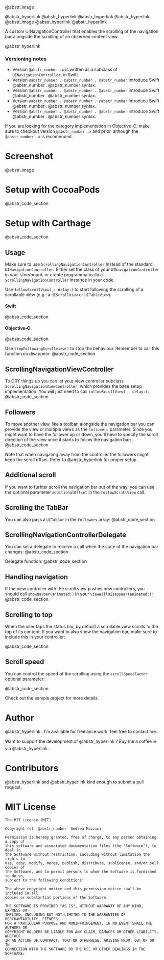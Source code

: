 @abstr_image 

@abstr_hyperlink @abstr_hyperlink @abstr_hyperlink @abstr_hyperlink @abstr_image @abstr_hyperlink @abstr_hyperlink 

A custom UINavigationController that enables the scrolling of the navigation bar alongside the scrolling of an observed content view 

@abstr_hyperlink 

### Versioning notes

  * Version `@abstr_number .x` is written as a subclass of `UINavigationController`, in Swift. 
  * Version `@abstr_number . @abstr_number . @abstr_number` introduce Swift @abstr_number . @abstr_number syntax.
  * Version `@abstr_number . @abstr_number . @abstr_number` introduce Swift @abstr_number . @abstr_number syntax.
  * Version `@abstr_number . @abstr_number . @abstr_number` introduce Swift @abstr_number . @abstr_number syntax.
  * Version `@abstr_number . @abstr_number . @abstr_number` introduce Swift @abstr_number . @abstr_number syntax.



If you are looking for the category implementation in Objective-C, make sure to checkout version `@abstr_number .x` and prior, although the `@abstr_number .x` is recomended.

# Screenshot

@abstr_image 

# Setup with CocoaPods

@abstr_code_section 

# Setup with Carthage

@abstr_code_section 

## Usage

Make sure to use `ScrollingNavigationController` instead of the standard `UINavigationController`. Either set the class of your `UINavigationController` in your storyboard, or create programmatically a `ScrollingNavigationController` instance in your code.

Use `followScrollView(_: delay:)` to start following the scrolling of a scrollable view (e.g.: a `UIScrollView` or `UITableView`).

#### Swift

@abstr_code_section 

#### Objective-C

@abstr_code_section 

Use `stopFollowingScrollview()` to stop the behaviour. Remember to call this function on disappear: @abstr_code_section 

## ScrollingNavigationViewController

To DRY things up you can let your view controller subclass `ScrollingNavigationViewController`, which provides the base setup implementation. You will just need to call `followScrollView(_: delay:)`: @abstr_code_section 

## Followers

To move another view, like a toolbar, alongside the navigation bar you can provide the view or multiple views as the `followers` parameter. Since you might want to have the follower up or down, you'll have to specify the scroll direction of the view once it starts to follow the navigation bar: @abstr_code_section 

Note that when navigating away from the controller the followers might keep the scroll offset. Refer to @abstr_hyperlink for proper setup. 

## Additional scroll

If you want to furhter scroll the navigation bar out of the way, you can use the optional parameter `additionalOffset` in the `followScrollView` call.

## Scrolling the TabBar

You can also pass a `UITabBar` in the `followers` array: @abstr_code_section 

## ScrollingNavigationControllerDelegate

You can set a delegate to receive a call when the state of the navigation bar changes: @abstr_code_section 

Delegate function: @abstr_code_section 

## Handling navigation

If the view controller with the scroll view pushes new controllers, you should call `showNavbar(animated:)` in your `viewWillDisappear(animated:)`: @abstr_code_section 

## Scrolling to top

When the user taps the status bar, by default a scrollable view scrolls to the top of its content. If you want to also show the navigation bar, make sure to include this in your controller:

@abstr_code_section 

## Scroll speed

You can control the speed of the scrolling using the `scrollSpeedFactor` optional parameter:

@abstr_code_section 

Check out the sample project for more details.

# Author

@abstr_hyperlink . I'm available for freelance work, feel free to contact me.

Want to support the development of @abstr_hyperlink ? Buy me a coffee ☕️ via @abstr_hyperlink . 

# Contributors

@abstr_hyperlink and @abstr_hyperlink kind enough to submit a pull request.

# MIT License
    
    
    The MIT License (MIT)
    
    Copyright (c)  @abstr_number  Andrea Mazzini
    
    Permission is hereby granted, free of charge, to any person obtaining a copy of
    this software and associated documentation files (the "Software"), to deal in
    the Software without restriction, including without limitation the rights to
    use, copy, modify, merge, publish, distribute, sublicense, and/or sell copies of
    the Software, and to permit persons to whom the Software is furnished to do so,
    subject to the following conditions:
    
    The above copyright notice and this permission notice shall be included in all
    copies or substantial portions of the Software.
    
    THE SOFTWARE IS PROVIDED "AS IS", WITHOUT WARRANTY OF ANY KIND, EXPRESS OR
    IMPLIED, INCLUDING BUT NOT LIMITED TO THE WARRANTIES OF MERCHANTABILITY, FITNESS
    FOR A PARTICULAR PURPOSE AND NONINFRINGEMENT. IN NO EVENT SHALL THE AUTHORS OR
    COPYRIGHT HOLDERS BE LIABLE FOR ANY CLAIM, DAMAGES OR OTHER LIABILITY, WHETHER
    IN AN ACTION OF CONTRACT, TORT OR OTHERWISE, ARISING FROM, OUT OF OR IN
    CONNECTION WITH THE SOFTWARE OR THE USE OR OTHER DEALINGS IN THE SOFTWARE.
    
